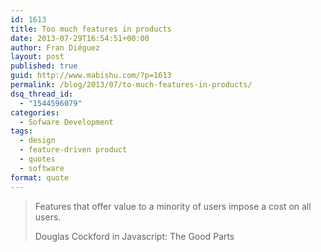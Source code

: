 ```yaml
---
id: 1613
title: Too much features in products
date: 2013-07-29T16:54:51+00:00
author: Fran Diéguez
layout: post
published: true
guid: http://www.mabishu.com/?p=1613
permalink: /blog/2013/07/to-much-features-in-products/
dsq_thread_id:
  - "1544596079"
categories:
  - Sofware Development
tags:
  - design
  - feature-driven product
  - quotes
  - software
format: quote
---
```

<blockquote class="quote-format">
<p class="large-quote" >Features that offer value to a minority of users impose a cost on all users.</p>
<p class="quote-author">Douglas Cockford in Javascript: The Good Parts</p>
</blockquote>
